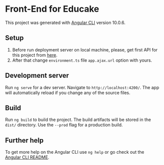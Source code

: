 # Front-End for Educake

This project was generated with [Angular CLI](https://github.com/angular/angular-cli) version 10.0.6.

## Setup

1) Before run deployment server on local machine, please, get first API for this project from [here](https://github.com/lcostash/api.educake).
2) After that change `environment.ts` file `app.ajax.url` option with yours. 

## Development server

Run `ng serve` for a dev server. Navigate to `http://localhost:4200/`. The app will automatically reload if you change any of the source files.

## Build

Run `ng build` to build the project. The build artifacts will be stored in the `dist/` directory. Use the `--prod` flag for a production build.


## Further help

To get more help on the Angular CLI use `ng help` or go check out the [Angular CLI README](https://github.com/angular/angular-cli/blob/master/README.md).
